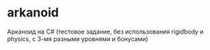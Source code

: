 # arkanoid
Арканоид на C# (тестовое задание, без использования rigidbody и physics, с 3-мя разными уровнями и бонусами)
